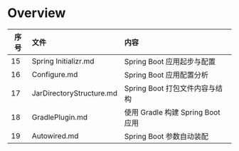 # Overview

| 序号 | 文件                     | 内容                              |
| ---- | :----------------------- | :-------------------------------- |
| 15   | Spring Initializr.md     | Spring Boot 应用起步与配置        |
| 16   | Configure.md             | Spring Boot 应用配置分析          |
| 17   | JarDirectoryStructure.md | Spring Boot 打包文件内容与结构    |
| 18   | GradlePlugin.md          | 使用 Gradle 构建 Spring Boot 应用 |
| 19   | Autowired.md             | Spring Boot 参数自动装配          |

